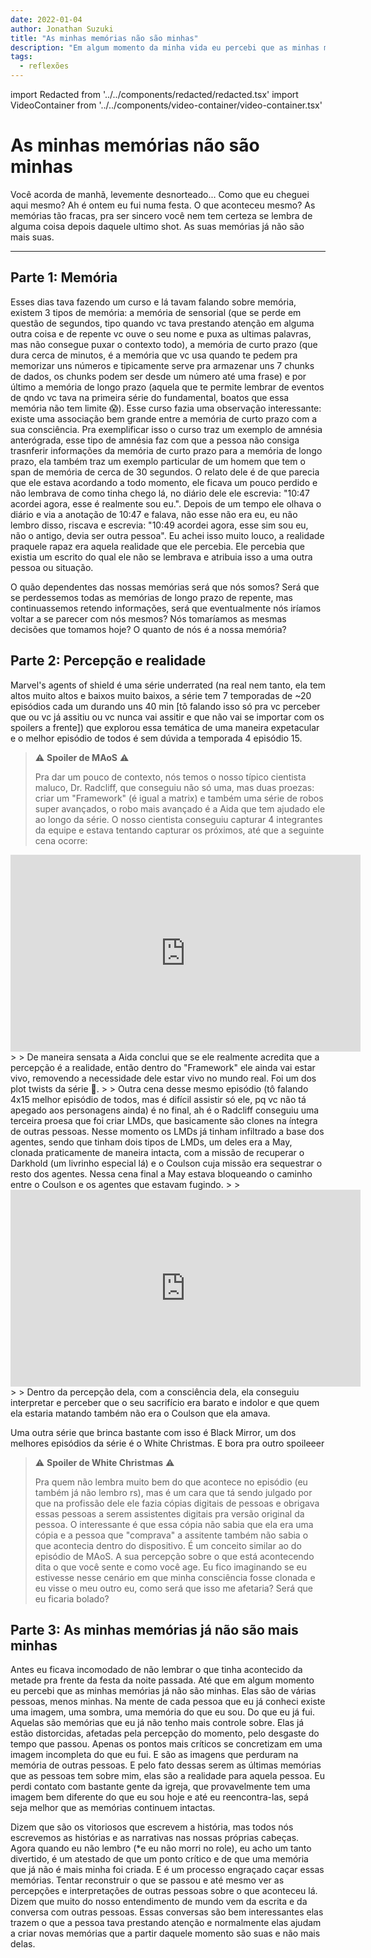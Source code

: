 ```yaml
---
date: 2022-01-04
author: Jonathan Suzuki
title: "As minhas memórias não são minhas"
description: "Em algum momento da minha vida eu percebi que as minhas memórias não são minhas..."
tags:
  - reflexões
---
```


import Redacted from '../../components/redacted/redacted.tsx'
import VideoContainer from '../../components/video-container/video-container.tsx'

# As minhas memórias não são minhas

Você acorda de manhã, levemente desnorteado... Como que eu cheguei aqui mesmo? Ah é ontem eu fui numa festa. O que aconteceu mesmo? As memórias tão fracas, pra ser sincero você nem tem certeza se lembra de alguma coisa depois daquele ultimo shot. As suas memórias já não são mais suas.

---

## Parte 1: Memória

Esses dias tava fazendo um curso e lá tavam falando sobre memória, existem 3 tipos de memória: a memória de sensorial (que se perde em questão de segundos, tipo quando vc tava prestando atenção em alguma outra coisa e de repente vc ouve o seu nome e puxa as ultimas palavras, mas não consegue puxar o contexto todo), a memória de curto prazo (que dura cerca de minutos, é a memória que vc usa quando te pedem pra memorizar uns números e tipicamente serve pra armazenar uns 7 chunks de dados, os chunks podem ser desde um número até uma frase) e por último a memória de longo prazo (aquela que te permite lembrar de eventos de qndo vc tava na primeira série do fundamental, boatos que essa memória não tem limite 😱). Esse curso fazia uma observação interessante: existe uma associação bem grande entre a memória de curto prazo com a sua consciência. Pra exemplificar isso o curso traz um exemplo de amnésia anterógrada, esse tipo de amnésia faz com que a pessoa não consiga trasnferir informações da memória de curto prazo para a memória de longo prazo, ela também traz um exemplo particular de um homem que tem o span de memória de cerca de 30 segundos. O relato dele é de que parecia que ele estava acordando a todo momento, ele ficava um pouco perdido e não lembrava de como tinha chego lá, no diário dele ele escrevia: "10:47 acordei agora, esse é realmente sou eu.". Depois de um tempo ele olhava o diário e via a anotação de 10:47 e falava, não esse não era eu, eu não lembro disso, riscava e escrevia: "10:49 acordei agora, esse sim sou eu, não o antigo, devia ser outra pessoa". Eu achei isso muito louco, a realidade praquele rapaz era aquela realidade que ele percebia. Ele percebia que existia um escrito do qual ele não se lembrava e atribuia isso a uma outra pessoa ou situação.

O quão dependentes das nossas memórias será que nós somos? Será que se perdessemos todas as memórias de longo prazo de repente, mas continuassemos retendo informações, será que eventualmente nós iríamos voltar a se parecer com nós mesmos? Nós tomaríamos as mesmas decisões que tomamos hoje? O quanto de nós é a nossa memória?

## Parte 2: Percepção e realidade

Marvel's agents of shield é uma série underrated (na real nem tanto, ela tem altos muito altos e baixos muito baixos, a série tem 7 temporadas de ~20 episódios cada um durando uns 40 min [tô falando isso só pra vc perceber que ou vc já assitiu ou vc nunca vai assitir e que não vai se importar com os spoilers a frente]) que explorou essa temática de uma maneira expetacular e o melhor episódio de todos é sem dúvida a temporada 4 episódio 15.

> ⚠️ **Spoiler de MAoS** ⚠️
>
> Pra dar um pouco de contexto, nós temos o nosso típico cientista maluco, Dr. Radcliff, que conseguiu não só uma, mas duas proezas: criar um "Framework" (é igual a matrix) e também uma série de robos super avançados, o robo mais avançado é a Aida que tem ajudado ele ao longo da série. O nosso cientista conseguiu capturar 4 integrantes da equipe e estava tentando capturar os próximos, até que a seguinte cena ocorre:
>
> <VideoContainer>
  <iframe width="560" height="315" src="https://www.youtube.com/embed/lpCE_4cMGDk" title="YouTube video player" frameBorder="0" allow="accelerometer; autoplay; clipboard-write; encrypted-media; gyroscope; picture-in-picture" allowFullScreen></iframe>
</VideoContainer>
>
> De maneira sensata a Aida conclui que se ele realmente acredita que a percepção é a realidade, então dentro do "Framework" ele ainda vai estar vivo, removendo a necessidade dele estar vivo no mundo real. Foi um dos plot twists da série 🤯.
>
> Outra cena desse mesmo episódio (tô falando 4x15 melhor episódio de todos, mas é difícil assistir só ele, pq vc não tá apegado aos personagens ainda) é no final, ah é o Radcliff conseguiu uma terceira proesa que foi criar LMDs, que basicamente são clones na íntegra de outras pessoas. Nesse momento os LMDs já tinham infiltrado a base dos agentes, sendo que tinham dois tipos de LMDs, um deles era a May, clonada praticamente de maneira intacta, com a missão de recuperar o Darkhold (um livrinho especial lá) e o Coulson cuja missão era sequestrar o resto dos agentes. Nessa cena final a May estava bloqueando o caminho entre o Coulson e os agentes que estavam fugindo.
>
> <VideoContainer>
  <iframe width="560" height="315" src="https://www.youtube.com/embed/2bCHEylEM1Q" title="YouTube video player" frameBorder="0" allow="accelerometer; autoplay; clipboard-write; encrypted-media; gyroscope; picture-in-picture" allowFullScreen></iframe>
</VideoContainer>
>
> Dentro da percepção dela, com a consciência dela, ela conseguiu interpretar e perceber que o seu sacrifício era barato e indolor e que quem ela estaria matando também não era o Coulson que ela amava.

Uma outra série que brinca bastante com isso é Black Mirror, um dos melhores episódios da série é o White Christmas. E bora pra outro spoileeer

> ⚠️ **Spoiler de White Christmas** ⚠️
>
> Pra quem não lembra muito bem do que acontece no episódio (eu também já não lembro rs), mas é um cara que tá sendo julgado por que na profissão dele ele fazia cópias digitais de pessoas e obrigava essas pessoas a serem assistentes digitais pra versão original da pessoa. O interessante é que essa cópia não sabia que ela era uma cópia e a pessoa que "comprava" a assitente também não sabia o que acontecia dentro do dispositivo. É um conceito similar ao do episódio de MAoS. A sua percepção sobre o que está acontecendo dita o que você sente e como você age. Eu fico imaginando se eu estivesse nesse cenário em que minha consciência fosse clonada e eu visse o meu outro eu, como será que isso me afetaria? Será que eu ficaria bolado?

## Parte 3: As minhas memórias já não são mais minhas

Antes eu ficava incomodado de não lembrar o que tinha acontecido da metade pra frente da festa da noite passada. Até que em algum momento eu percebi que as minhas memórias já não são minhas. Elas são de várias pessoas, menos minhas. Na mente de cada pessoa que eu já conheci existe uma imagem, uma sombra, uma memória do que eu sou. Do que eu já fui. Aquelas são memórias que eu já não tenho mais controle sobre. Elas já estão distorcidas, afetadas pela percepção do momento, pelo desgaste do tempo que passou. Apenas os pontos mais críticos se concretizam em uma imagem incompleta do que eu fui. E são as imagens que perduram na memória de outras pessoas. E pelo fato dessas serem as últimas memórias que as pessoas tem sobre mim, elas são a realidade para aquela pessoa. Eu perdi contato com bastante gente da igreja, que provavelmente tem uma imagem bem diferente do que eu sou hoje e até eu reencontra-las, sepá seja melhor que as memórias continuem intactas.

Dizem que são os vitoriosos que escrevem a história, mas todos nós escrevemos as histórias e as narrativas nas nossas próprias cabeças. Agora quando eu não lembro (*e eu não morri no role), eu acho um tanto divertido, é um atestado de que um ponto crítico e de que uma memória que já não é mais minha foi criada. E é um processo engraçado caçar essas memórias. Tentar reconstruir o que se passou e até mesmo ver as percepções e interpretações de outras pessoas sobre o que aconteceu lá. Dizem que muito do nosso entendimento de mundo vem da escrita e da conversa com outras pessoas. Essas conversas são bem interessantes elas trazem o que a pessoa tava prestando atenção e normalmente elas ajudam a criar novas memórias que a partir daquele momento são suas e não mais delas.
